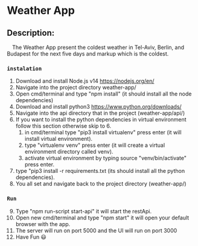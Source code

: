 # Weather App
## Description:
&emsp;The Weather App present the coldest weather in Tel-Aviv, Berlin, and Budapest for the next five days and markup which is the coldest.
### `instalation`
1. Download and install Node.js v14 https://nodejs.org/en/
2. Navigate into the project directory weather-app/
3. Open cmd/terminal and type "npm install" (it should install all the node dependencies)
4. Download and install python3 https://www.python.org/downloads/
5. Navigate into the api directory that in the project (weather-app/api/)
6. If you want to install the python dependencies in virtual environment follow this section otherwise skip to 6.
   1. in cmd/terminal type "pip3 install virtualenv" press enter (it will install virtual environment).
   2. type "virtualenv venv" press enter (it will create a virtual environment directory called venv).
   3. activate virtual environment by typing source "venv/bin/activate" press enter.
7. type "pip3 install -r requirements.txt (its should install all the python dependencies).
8. You all set and navigate back to the project directory (weather-app/)
### `Run`
9.  Type "npm run-script start-api" it will start the restApi.
10. Open new cmd/terminal and type "npm start" it will open your default browser with the app.
11. The server will run on port 5000 and the UI will run on port 3000
12. Have Fun :smiley:

